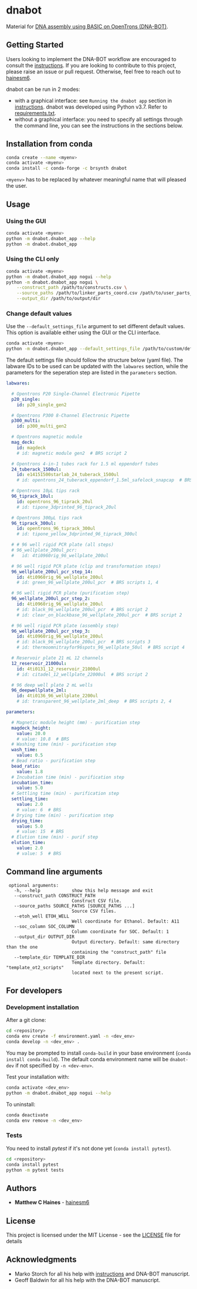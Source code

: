 # dnabot

Material for [DNA assembly using BASIC on OpenTrons (DNA-BOT)](https://www.biorxiv.org/content/10.1101/832139v1).

## Getting Started

Users looking to implement the DNA-BOT workflow are encouraged to consult the [instructions](docs/DNA_BOT_instructions_v1.0.0.pdf). If you are looking to contribute to this project, please raise an issue or pull request. Otherwise, feel free to reach out to [hainesm6](mailto:hainesm6@gmail.com).

dnabot can be run in 2 modes:
- with a graphical interface: see `Running the dnabot app` section in [instructions](docs/DNA_BOT_instructions_v1.0.0.pdf). dnabot was developed using Python v3.7. Refer to [requirements.txt](requirements.txt).
- without a graphical interface: you need to specify all settings through the command line, you can see the instructions in the sections below.

## Installation from conda

```bash
conda create --name <myenv>
conda activate <myenv>
conda install -c conda-forge -c brsynth dnabot
```

`<myenv>` has to be replaced by whatever meaningful name that will pleased the user.

## Usage

### Using the GUI

```bash
conda activate <myenv>
python -m dnabot.dnabot_app --help
python -m dnabot.dnabot_app
```

### Using the CLI only

```bash
conda activate <myenv>
python -m dnabot.dnabot_app nogui --help
python -m dnabot.dnabot_app nogui \
    --construct_path /path/to/constructs.csv \
    --source_paths /path/to/linker_parts_coord.csv /path/to/user_parts_coord.csv \
    --output_dir /path/to/output/dir
```

### Change default values

Use the `--default_settings_file` argument to set different default values. This option is 
available either using the GUI or the CLI interface.

```bash
conda activate <myenv>
python -m dnabot.dnabot_app --default_settings_file /path/to/custom/default_settings.yaml.
```

The default settings file should follow the structure below (yaml file). The 
labware IDs to be used can be updated with the `labwares` section, while the 
parameters for the seperation step are listed in the `parameters` section.

```yaml
labwares:

  # Opentrons P20 Single-Channel Electronic Pipette
  p20_single:
    id: p20_single_gen2

  # Opentrons P300 8-Channel Electronic Pipette
  p300_multi:
    id: p300_multi_gen2

  # Opentrons magnetic module
  mag_deck:
    id: magdeck
    # id: magnetic module gen2  # BRS script 2

  # Opentrons 4-in-1 tubes rack for 1.5 ml eppendorf tubes
  24_tuberack_1500ul:
    id: e14151500starlab_24_tuberack_1500ul
    # id: opentrons_24_tuberack_eppendorf_1.5ml_safelock_snapcap  # BRS scripts 1, 3, 4

  # Opentrons 10μL tips rack
  96_tiprack_10ul:
    id: opentrons_96_tiprack_20ul
    # id: tipone_3dprinted_96_tiprack_20ul

  # Opentrons 300μL tips rack
  96_tiprack_300ul:
    id: opentrons_96_tiprack_300ul
    # id: tipone_yellow_3dprinted_96_tiprack_300ul

  # # 96 well rigid PCR plate (all steps)
  # 96_wellplate_200ul_pcr:
  #   id: 4ti0960rig_96_wellplate_200ul

  # 96 well rigid PCR plate (clip and transformation steps)
  96_wellplate_200ul_pcr_step_14:
    id: 4ti0960rig_96_wellplate_200ul
    # id: green_96_wellplate_200ul_pcr  # BRS scripts 1, 4

  # 96 well rigid PCR plate (purification step)
  96_wellplate_200ul_pcr_step_2:
    id: 4ti0960rig_96_wellplate_200ul
    # id: black_96_wellplate_200ul_pcr  # BRS script 2
    # id: clear_on_blackbase_96_wellplate_200ul_pcr  # BRS script 2

  # 96 well rigid PCR plate (assembly step)
  96_wellplate_200ul_pcr_step_3:
    id: 4ti0960rig_96_wellplate_200ul
    # id: black_96_wellplate_200ul_pcr  # BRS scripts 3
    # id: thermoomnitrayfor96spots_96_wellplate_50ul  # BRS script 4

  # Reservoir plate 21 mL 12 channels
  12_reservoir_21000ul:
    id: 4ti0131_12_reservoir_21000ul
    # id: citadel_12_wellplate_22000ul  # BRS script 2

  # 96 deep well plate 2 mL wells
  96_deepwellplate_2ml:
    id: 4ti0136_96_wellplate_2200ul
    # id: transparent_96_wellplate_2ml_deep  # BRS scripts 2, 4

parameters:

  # Magnetic module height (mm) - purification step
  magdeck_height: 
    value: 20.0
    # value: 10.8  # BRS
  # Washing time (min) - purification step
  wash_time:
    value: 0.5
  # Bead ratio - purification step
  bead_ratio:
    value: 1.8
  # Incubation time (min) - purification step
  incubation_time:
    value: 5.0
  # Settling time (min) - purification step
  settling_time:
    value: 2.0
    # value: 6  # BRS
  # Drying time (min) - purification step
  drying_time:
    value: 5.0
    # value: 15  # BRS
  # Elution time (min) - purif step
  elution_time:
    value: 2.0
    # value: 5  # BRS
```


## Command line arguments

```
 optional arguments:
   -h, --help            show this help message and exit
   --construct_path CONSTRUCT_PATH
                         Construct CSV file.
   --source_paths SOURCE_PATHS [SOURCE_PATHS ...]
                         Source CSV files.
   --etoh_well ETOH_WELL
                         Well coordinate for Ethanol. Default: A11
   --soc_column SOC_COLUMN
                         Column coordinate for SOC. Default: 1
   --output_dir OUTPUT_DIR
                         Output directory. Default: same directory than the one
                         containing the "construct_path" file
   --template_dir TEMPLATE_DIR
                         Template directory. Default: "template_ot2_scripts"
                         located next to the present script.
```

## For developers

### Development installation

After a git clone:

```bash
cd <repository>
conda env create -f environment.yaml -n <dev_env>
conda develop -n <dev_env> .
```

You may be prompted to install `conda-build` in your base environment (`conda install conda-build`).
The default conda environment name will be `dnabot-dev` if not specified by `-n <dev-env>`.

Test your installation with:

```bash
conda activate <dev_env>
python -m dnabot.dnabot_app nogui --help
```

To uninstall:

```bash
conda deactivate
conda env remove -n <dev_env>
```

### Tests

You need to install *pytest* if it's not done yet (`conda install pytest`).

```bash
cd <repository>
conda install pytest
python -m pytest tests
```

## Authors

* **Matthew C Haines** - [hainesm6](https://github.com/hainesm6)

## License

This project is licensed under the MIT License - see the [LICENSE](LICENSE) file for details

## Acknowledgments

* Marko Storch for all his help with [instructions](docs/DNA_BOT_instructions_v1.0.0.pdf) and DNA-BOT manuscript.
* Geoff Baldwin for all his help with the DNA-BOT manuscript.